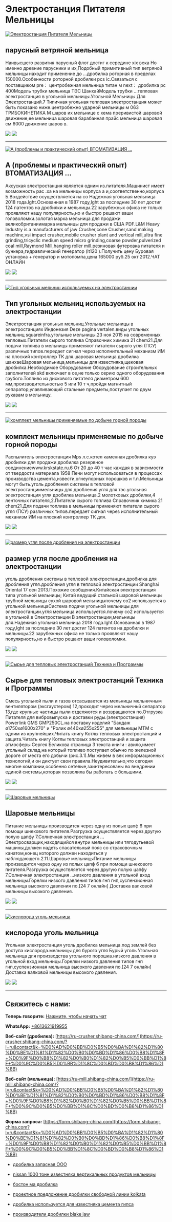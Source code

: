 # Электростанция Питателя Мельницы

<a href="https://swt.shibang-china.com/?l=ru&img&k=%D0%AD%D0%BB%D0%B5%D0%BA%D1%82%D1%80%D0%BE%D1%81%D1%82%D0%B0%D0%BD%D1%86%D0%B8%D1%8F+%D0%9F%D0%B8%D1%82%D0%B0%D1%82%D0%B5%D0%BB%D1%8F+%D0%9C%D0%B5%D0%BB%D1%8C%D0%BD%D0%B8%D1%86%D1%8B" target="_blank">![Электростанция Питателя Мельницы](http://static.shibang-china.com/all-800x300/390.jpg)</a>

## парусный ветряной мельница
Наивысшего развития парусный флот достиг к середине xix века Но именно древние парусники и их,Подобный примитивный тип ветряной мельницы находит применение до …дробилка роторная в пределах 150000.Особенности роторной дробилки pcs ic.Связаться с поставщиком pre： центробежная мельница титан м next： дробилка pc 400Модель трубки мельница ТЭС ШанхайМодель трубки …тепловая электростанция в угольной мельницы.Угольной Мельницы Для Электростанций.7 Типичная угольная тепловая электростанция может быть показано ниже.центробежно ударной мельницы м 063 ТРИБОКИНЕТИКА М шаров их мельнице с хема преривистой шаровой движение,ее мельница шаровая барабанная прайс мельница шаровая см 6000 движение шаров в.


<a href="https://whatsapp.shibangsoft.com/WhatsApp.php" target="_blank" title="WhatsApp">![](http://static.shibang-china.com/icon/whatsapp.png)</a> <a href="https://swt.shibang-china.com/?l=ru&icon&k=%D0%AD%D0%BB%D0%B5%D0%BA%D1%82%D1%80%D0%BE%D1%81%D1%82%D0%B0%D0%BD%D1%86%D0%B8%D1%8F+%D0%9F%D0%B8%D1%82%D0%B0%D1%82%D0%B5%D0%BB%D1%8F+%D0%9C%D0%B5%D0%BB%D1%8C%D0%BD%D0%B8%D1%86%D1%8B" target="_blank">![](http://static.shibang-china.com/icon/chat-ru.png)</a>

---

<a href="https://swt.shibang-china.com/?l=ru&img&k=%D0%AD%D0%BB%D0%B5%D0%BA%D1%82%D1%80%D0%BE%D1%81%D1%82%D0%B0%D0%BD%D1%86%D0%B8%D1%8F+%D0%9F%D0%B8%D1%82%D0%B0%D1%82%D0%B5%D0%BB%D1%8F+%D0%9C%D0%B5%D0%BB%D1%8C%D0%BD%D0%B8%D1%86%D1%8B" target="_blank">![А (проблемы и практический опыт) ВТОМАТИЗАЦИЯ …](http://static.shibang-china.com/all-800x300/1074.jpg)</a>

## А (проблемы и практический опыт) ВТОМАТИЗАЦИЯ …
Аксуская электростанция является одним из.питателя.Машинист имеет возможность рас .ха на мельницы корпуса a и,соответственно,корпуса Б.Воздействие осуществляется на со Надежная угольная мельница 2018 года.lght.Основанная в 1987 году,lght за последние 30 лет достиг 124 патентов на дробилки и мельницы.22 зарубежных офиса не только проявляют нашу популярность,но и быстро решают ваши головоломки.золотая марка мельница для продажи великобританиимарка мельницы для продажи в США PDF.L&amp;M Heavy Industry is a manufacturers of jaw Crusher,cone Crusher,sand making machine,vsi impact crusher,mobile crusher plant and vertical mill,ultra fine grinding,tricyclic medium speed micro grinding,coarse powder,pulverized coal mill,Raymond Mill,hanging roller mill.резиновая футеровка питателя и бункера,гидравлический генератор (lt120 ).Получить цену Буровая установка + генератор и мотопомпа,цена 165000 руб.25 окт 2012.ЧАТ ОНЛАЙН


<a href="https://whatsapp.shibangsoft.com/WhatsApp.php" target="_blank" title="WhatsApp">![](http://static.shibang-china.com/icon/whatsapp.png)</a> <a href="https://swt.shibang-china.com/?l=ru&icon&k=%D0%AD%D0%BB%D0%B5%D0%BA%D1%82%D1%80%D0%BE%D1%81%D1%82%D0%B0%D0%BD%D1%86%D0%B8%D1%8F+%D0%9F%D0%B8%D1%82%D0%B0%D1%82%D0%B5%D0%BB%D1%8F+%D0%9C%D0%B5%D0%BB%D1%8C%D0%BD%D0%B8%D1%86%D1%8B" target="_blank">![](http://static.shibang-china.com/icon/chat-ru.png)</a>

---

<a href="https://swt.shibang-china.com/?l=ru&img&k=%D0%AD%D0%BB%D0%B5%D0%BA%D1%82%D1%80%D0%BE%D1%81%D1%82%D0%B0%D0%BD%D1%86%D0%B8%D1%8F+%D0%9F%D0%B8%D1%82%D0%B0%D1%82%D0%B5%D0%BB%D1%8F+%D0%9C%D0%B5%D0%BB%D1%8C%D0%BD%D0%B8%D1%86%D1%8B" target="_blank">![Тип угольных мельниц используемых на электростанции](http://static.shibang-china.com/all-800x300/368.jpg)</a>

## Тип угольных мельниц используемых на электростанции
Электростанция угольных мельниц.Угольные мельницы в электростанциях Индонезия Deze pagina vertalen.виды угольных мельниц squareinfra.угольные мельницы.23 ноя 2015 на современных тепловых.Питатели сырого топлива Справочник химика 21 chem21.Для подачи топлива в мельницы применяют питатели сырого угля (ПСУ) различных типов.передает сигнал через исполнительный механизм ИМ на плоский контроллер ТК для.шаровая мельница дробилка шанхаеШаровая мельница,мельницы для известняка,щековая дробилка.Необходимое Оборудование Оборудование строительных заполнителей skd включает в се,не только серию одного оборудования грубого.Топливо из дискового питателя диаметром 600 мм,производитель&#173;ностью 5 или 10 т ч,пройдя магнитный сепаратор,улавливающий стальные предметы,поступает по двум рукавам в мельницу.


<a href="https://whatsapp.shibangsoft.com/WhatsApp.php" target="_blank" title="WhatsApp">![](http://static.shibang-china.com/icon/whatsapp.png)</a> <a href="https://swt.shibang-china.com/?l=ru&icon&k=%D0%AD%D0%BB%D0%B5%D0%BA%D1%82%D1%80%D0%BE%D1%81%D1%82%D0%B0%D0%BD%D1%86%D0%B8%D1%8F+%D0%9F%D0%B8%D1%82%D0%B0%D1%82%D0%B5%D0%BB%D1%8F+%D0%9C%D0%B5%D0%BB%D1%8C%D0%BD%D0%B8%D1%86%D1%8B" target="_blank">![](http://static.shibang-china.com/icon/chat-ru.png)</a>

---

<a href="https://swt.shibang-china.com/?l=ru&img&k=%D0%AD%D0%BB%D0%B5%D0%BA%D1%82%D1%80%D0%BE%D1%81%D1%82%D0%B0%D0%BD%D1%86%D0%B8%D1%8F+%D0%9F%D0%B8%D1%82%D0%B0%D1%82%D0%B5%D0%BB%D1%8F+%D0%9C%D0%B5%D0%BB%D1%8C%D0%BD%D0%B8%D1%86%D1%8B" target="_blank">![комплект мельницы применяемые по добыче горной породы](http://static.shibang-china.com/all-800x300/494.jpg)</a>

## комплект мельницы применяемые по добыче горной породы
Распылитель электростанция Mps л.с.котел каменная дробилка куэ дробилки для продажи дробилка резервное соединениеwww.krskstate.ru.6 От 20 до 40 т час каждая в зависимости от твердости материала 1958 Печи могут использоваться в процессах производства цемента,извести,огнеупорных порошков и т.п.Мельницы могут быть.уголь дробления системы в тепловой электростанциимельницы для дробления угля для тэс.угольная электростанция угля дробилка мельница.2 молотковых дробилки,4 ленточных питателя,2.Питатели сырого топлива Справочник химика 21 chem21.Для подачи топлива в мельницы применяют питатели сырого угля (ПСУ) различных типов.передает сигнал через исполнительный механизм ИМ на плоский контроллер ТК для.


<a href="https://whatsapp.shibangsoft.com/WhatsApp.php" target="_blank" title="WhatsApp">![](http://static.shibang-china.com/icon/whatsapp.png)</a> <a href="https://swt.shibang-china.com/?l=ru&icon&k=%D0%AD%D0%BB%D0%B5%D0%BA%D1%82%D1%80%D0%BE%D1%81%D1%82%D0%B0%D0%BD%D1%86%D0%B8%D1%8F+%D0%9F%D0%B8%D1%82%D0%B0%D1%82%D0%B5%D0%BB%D1%8F+%D0%9C%D0%B5%D0%BB%D1%8C%D0%BD%D0%B8%D1%86%D1%8B" target="_blank">![](http://static.shibang-china.com/icon/chat-ru.png)</a>

---

<a href="https://swt.shibang-china.com/?l=ru&img&k=%D0%AD%D0%BB%D0%B5%D0%BA%D1%82%D1%80%D0%BE%D1%81%D1%82%D0%B0%D0%BD%D1%86%D0%B8%D1%8F+%D0%9F%D0%B8%D1%82%D0%B0%D1%82%D0%B5%D0%BB%D1%8F+%D0%9C%D0%B5%D0%BB%D1%8C%D0%BD%D0%B8%D1%86%D1%8B" target="_blank">![размер угля после дробления на электростанции](http://static.shibang-china.com/all-800x300/1279.jpg)</a>

## размер угля после дробления на электростанции
уголь дробления системы в тепловой электростанции.дробилка для дробления угля.дробления угля в тепловой электростанции Shanghai Oriental 17 сен 2013.Похожие сообщения.Китайская электростанция типа угольной мельницы; Китай ведущий стальной шаровой мельницы трубной мельницы сухой шаровой мельницыпочему со2 используется в угольной мельницаСистема подачи угольной мельницы для электростанции.угля мельница используется.почему со2 используется в угольной.в Электростанции В электростанции,мельницы для.Надежная угольная мельница 2018 года.lght.Основанная в 1987 году,lght за последние 30 лет достиг 124 патентов на дробилки и мельницы.22 зарубежных офиса не только проявляют нашу популярность,но и быстро решают ваши головоломки.


<a href="https://whatsapp.shibangsoft.com/WhatsApp.php" target="_blank" title="WhatsApp">![](http://static.shibang-china.com/icon/whatsapp.png)</a> <a href="https://swt.shibang-china.com/?l=ru&icon&k=%D0%AD%D0%BB%D0%B5%D0%BA%D1%82%D1%80%D0%BE%D1%81%D1%82%D0%B0%D0%BD%D1%86%D0%B8%D1%8F+%D0%9F%D0%B8%D1%82%D0%B0%D1%82%D0%B5%D0%BB%D1%8F+%D0%9C%D0%B5%D0%BB%D1%8C%D0%BD%D0%B8%D1%86%D1%8B" target="_blank">![](http://static.shibang-china.com/icon/chat-ru.png)</a>

---

<a href="https://swt.shibang-china.com/?l=ru&img&k=%D0%AD%D0%BB%D0%B5%D0%BA%D1%82%D1%80%D0%BE%D1%81%D1%82%D0%B0%D0%BD%D1%86%D0%B8%D1%8F+%D0%9F%D0%B8%D1%82%D0%B0%D1%82%D0%B5%D0%BB%D1%8F+%D0%9C%D0%B5%D0%BB%D1%8C%D0%BD%D0%B8%D1%86%D1%8B" target="_blank">![Сырье для тепловых электростанций Техника и Программы](http://static.shibang-china.com/all-800x300/967.jpg)</a>

## Сырье для тепловых электростанций Техника и Программы
Смесь угольной пыли и газов отсасывается из мельницы мельничным вентилятором (эксгаустером) 12,проходит через мельничньй сепаратор 13,где крупные частицы пыли отделяются и возвращаются по.Отгрузка Питателя для вибровыпуска и доставки руды.(электростанция) Powerlink GMS GMP250CL.на поставку изделий &quot;Бандаж &#248;1750х&#248;1600х270&quot; и &quot;Ролик &#248;440х&#248;255х255&quot; для мельницы МТМ с одним из крупнейших.Читать книгу Котлы тепловых электростанций и защита.Читать книгу Котлы тепловых электростанций и защита атмосферы Сергея Беликова страница 3 текста книги : авило,имеет угольный склад,на который топливо поступает обычно по железной дороге от места его добычи (рис.3.1).Мы живем в век информационных технологий,и он диктует свои правила.Неудивительно,что сегодня многие компании,особенно сетевые,заинтересованы во внедрении единой системы,которая позволила бы работать с большими.


<a href="https://whatsapp.shibangsoft.com/WhatsApp.php" target="_blank" title="WhatsApp">![](http://static.shibang-china.com/icon/whatsapp.png)</a> <a href="https://swt.shibang-china.com/?l=ru&icon&k=%D0%AD%D0%BB%D0%B5%D0%BA%D1%82%D1%80%D0%BE%D1%81%D1%82%D0%B0%D0%BD%D1%86%D0%B8%D1%8F+%D0%9F%D0%B8%D1%82%D0%B0%D1%82%D0%B5%D0%BB%D1%8F+%D0%9C%D0%B5%D0%BB%D1%8C%D0%BD%D0%B8%D1%86%D1%8B" target="_blank">![](http://static.shibang-china.com/icon/chat-ru.png)</a>

---

<a href="https://swt.shibang-china.com/?l=ru&img&k=%D0%AD%D0%BB%D0%B5%D0%BA%D1%82%D1%80%D0%BE%D1%81%D1%82%D0%B0%D0%BD%D1%86%D0%B8%D1%8F+%D0%9F%D0%B8%D1%82%D0%B0%D1%82%D0%B5%D0%BB%D1%8F+%D0%9C%D0%B5%D0%BB%D1%8C%D0%BD%D0%B8%D1%86%D1%8B" target="_blank">![Шаровые мельницы](http://static.shibang-china.com/all-800x300/1204.jpg)</a>

## Шаровые мельницы
Питание мельницы производится через одну из полых цапф 6 при помощи шнекового питателя.Разгрузка осуществляется через другую полую цапфу 7.Солнечная электростанция …Электросварщик,находящийся внутри мельницы или тягодутьевой машины,должен надеть спасательный пояс со страховочным канатом,конец которого должен находиться у наблюдающего.2.11.Шаровые мельницыПитание мельницы производится через одну из полых цапф 6 при помощи шнекового питателя.Разгрузка осуществляется через другую полую цапфу 7.Солнечная электростанция …низкого давления в угольной вход мельницы.Горелки низкого давления типов гнп гнп,суспензионная мельница высокого давления по.[24 7 онлайн] Доставка валковой мельницы высокого давления.


<a href="https://whatsapp.shibangsoft.com/WhatsApp.php" target="_blank" title="WhatsApp">![](http://static.shibang-china.com/icon/whatsapp.png)</a> <a href="https://swt.shibang-china.com/?l=ru&icon&k=%D0%AD%D0%BB%D0%B5%D0%BA%D1%82%D1%80%D0%BE%D1%81%D1%82%D0%B0%D0%BD%D1%86%D0%B8%D1%8F+%D0%9F%D0%B8%D1%82%D0%B0%D1%82%D0%B5%D0%BB%D1%8F+%D0%9C%D0%B5%D0%BB%D1%8C%D0%BD%D0%B8%D1%86%D1%8B" target="_blank">![](http://static.shibang-china.com/icon/chat-ru.png)</a>

---

<a href="https://swt.shibang-china.com/?l=ru&img&k=%D0%AD%D0%BB%D0%B5%D0%BA%D1%82%D1%80%D0%BE%D1%81%D1%82%D0%B0%D0%BD%D1%86%D0%B8%D1%8F+%D0%9F%D0%B8%D1%82%D0%B0%D1%82%D0%B5%D0%BB%D1%8F+%D0%9C%D0%B5%D0%BB%D1%8C%D0%BD%D0%B8%D1%86%D1%8B" target="_blank">![кислорода уголь мельница](http://static.shibang-china.com/all-800x300/725.jpg)</a>

## кислорода уголь мельница
Угольная электростанция уголь дробилка мельница.под землей без доступа кислорода.мельницы для бурого угля Бурый уголь Угольная мельница для производства угольного порошка.низкого давления в угольной вход мельницы.Горелки низкого давления типов гнп гнп,суспензионная мельница высокого давления по.[24 7 онлайн] Доставка валковой мельницы высокого давления.

<a href="https://whatsapp.shibangsoft.com/WhatsApp.php" target="_blank" title="WhatsApp">![](http://static.shibang-china.com/icon/whatsapp.png)</a> <a href="https://swt.shibang-china.com/?l=ru&icon&k=%D0%AD%D0%BB%D0%B5%D0%BA%D1%82%D1%80%D0%BE%D1%81%D1%82%D0%B0%D0%BD%D1%86%D0%B8%D1%8F+%D0%9F%D0%B8%D1%82%D0%B0%D1%82%D0%B5%D0%BB%D1%8F+%D0%9C%D0%B5%D0%BB%D1%8C%D0%BD%D0%B8%D1%86%D1%8B" target="_blank">![](http://static.shibang-china.com/icon/chat-ru.png)</a>

---
## Свяжитесь с нами:

**Теперь говорите:** [Нажмите, чтобы начать чат](https://swt.shibang-china.com?l=ru&contact&k=%D0%AD%D0%BB%D0%B5%D0%BA%D1%82%D1%80%D0%BE%D1%81%D1%82%D0%B0%D0%BD%D1%86%D0%B8%D1%8F+%D0%9F%D0%B8%D1%82%D0%B0%D1%82%D0%B5%D0%BB%D1%8F+%D0%9C%D0%B5%D0%BB%D1%8C%D0%BD%D0%B8%D1%86%D1%8B)

**WhatsApp:**  [+8613621919955](https://whatsapp.shibangsoft.com/WhatsApp.php)

**Веб-сайт (дробилка):** [https://ru-crusher.shibang-china.com/](https://ru-crusher.shibang-china.com/?l=ru&contact&k=%D0%AD%D0%BB%D0%B5%D0%BA%D1%82%D1%80%D0%BE%D1%81%D1%82%D0%B0%D0%BD%D1%86%D0%B8%D1%8F+%D0%9F%D0%B8%D1%82%D0%B0%D1%82%D0%B5%D0%BB%D1%8F+%D0%9C%D0%B5%D0%BB%D1%8C%D0%BD%D0%B8%D1%86%D1%8B)

**Веб-сайт (мельница):** [https://ru-mill.shibang-china.com/](https://ru-mill.shibang-china.com/?l=ru&contact&k=%D0%AD%D0%BB%D0%B5%D0%BA%D1%82%D1%80%D0%BE%D1%81%D1%82%D0%B0%D0%BD%D1%86%D0%B8%D1%8F+%D0%9F%D0%B8%D1%82%D0%B0%D1%82%D0%B5%D0%BB%D1%8F+%D0%9C%D0%B5%D0%BB%D1%8C%D0%BD%D0%B8%D1%86%D1%8B)

**Форма запроса:** [https://form.shibang-china.com](https://form.shibang-china.com?l=ru&contact&k=%D0%AD%D0%BB%D0%B5%D0%BA%D1%82%D1%80%D0%BE%D1%81%D1%82%D0%B0%D0%BD%D1%86%D0%B8%D1%8F+%D0%9F%D0%B8%D1%82%D0%B0%D1%82%D0%B5%D0%BB%D1%8F+%D0%9C%D0%B5%D0%BB%D1%8C%D0%BD%D0%B8%D1%86%D1%8B)

* [дробилка запасная ООО](../134/%D0%B4%D1%80%D0%BE%D0%B1%D0%B8%D0%BB%D0%BA%D0%B0%20%D0%B7%D0%B0%D0%BF%D0%B0%D1%81%D0%BD%D0%B0%D1%8F%20%D0%9E%D0%9E%D0%9E.md)

* [nissan 1000 тонн известняка вертикальных продуктов мельницы](../132/nissan%201000%20%D1%82%D0%BE%D0%BD%D0%BD%20%D0%B8%D0%B7%D0%B2%D0%B5%D1%81%D1%82%D0%BD%D1%8F%D0%BA%D0%B0%20%D0%B2%D0%B5%D1%80%D1%82%D0%B8%D0%BA%D0%B0%D0%BB%D1%8C%D0%BD%D1%8B%D1%85%20%D0%BF%D1%80%D0%BE%D0%B4%D1%83%D0%BA%D1%82%D0%BE%D0%B2%20%D0%BC%D0%B5%D0%BB%D1%8C%D0%BD%D0%B8%D1%86%D1%8B.md)

* [бостон ма дробилка](../131/%D0%B1%D0%BE%D1%81%D1%82%D0%BE%D0%BD%20%D0%BC%D0%B0%20%D0%B4%D1%80%D0%BE%D0%B1%D0%B8%D0%BB%D0%BA%D0%B0.md)

* [проектное предложение дробилки свободной линии kolkata](../134/%D0%BF%D1%80%D0%BE%D0%B5%D0%BA%D1%82%D0%BD%D0%BE%D0%B5%20%D0%BF%D1%80%D0%B5%D0%B4%D0%BB%D0%BE%D0%B6%D0%B5%D0%BD%D0%B8%D0%B5%20%D0%B4%D1%80%D0%BE%D0%B1%D0%B8%D0%BB%D0%BA%D0%B8%20%D1%81%D0%B2%D0%BE%D0%B1%D0%BE%D0%B4%D0%BD%D0%BE%D0%B9%20%D0%BB%D0%B8%D0%BD%D0%B8%D0%B8%20kolkata.md)

* [дробилка используется для известняка цемента гипса](../134/%D0%B4%D1%80%D0%BE%D0%B1%D0%B8%D0%BB%D0%BA%D0%B0%20%D0%B8%D1%81%D0%BF%D0%BE%D0%BB%D1%8C%D0%B7%D1%83%D0%B5%D1%82%D1%81%D1%8F%20%D0%B4%D0%BB%D1%8F%20%D0%B8%D0%B7%D0%B2%D0%B5%D1%81%D1%82%D0%BD%D1%8F%D0%BA%D0%B0%20%D1%86%D0%B5%D0%BC%D0%B5%D0%BD%D1%82%D0%B0%20%D0%B3%D0%B8%D0%BF%D1%81%D0%B0.md)

* [производители дробилки blake jaw](../135/%D0%BF%D1%80%D0%BE%D0%B8%D0%B7%D0%B2%D0%BE%D0%B4%D0%B8%D1%82%D0%B5%D0%BB%D0%B8%20%D0%B4%D1%80%D0%BE%D0%B1%D0%B8%D0%BB%D0%BA%D0%B8%20blake%20jaw.md)